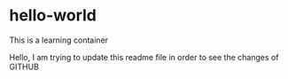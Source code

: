 # hello-world
This is a learning container

Hello, I am trying to update this readme file in order to see the changes of GITHUB
